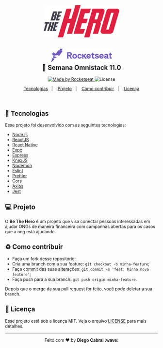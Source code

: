 <h1 align="center">
    <img alt="Semana OmniStack" src="img/logo3x.png" width="250px" />
</h1>

<h2 align="center">

  <img alt="Semana OmniStack" src="img/rocket.svg" width="200px" />
  <br/>
  🚀 Semana Omnistack 11.0
</h2>

<p align="center">
  <a href="https://rocketseat.com.br">
    <img alt="Made by Rocketseat" src="https://img.shields.io/badge/made%20by-Rocketseat-red">
  </a>
  <img alt="License" src="https://img.shields.io/badge/license-MIT-red">
</p>


<p align="center">
  <a href="#rocket-tecnologias">Tecnologias</a>&nbsp;&nbsp;&nbsp;|&nbsp;&nbsp;&nbsp;
  <a href="#-projeto">Projeto</a>&nbsp;&nbsp;&nbsp;|&nbsp;&nbsp;&nbsp;
  <a href="#-como-contribuir">Como contribuir</a>&nbsp;&nbsp;&nbsp;|&nbsp;&nbsp;&nbsp;
  <a href="#memo-licença">Licença</a>
</p>

<br>

## :rocket: Tecnologias

Esse projeto foi desenvolvido com as seguintes tecnologias:

- [Node.js](https://nodejs.org/en/)
- [ReactJS](https://reactjs.org)
- [React Native](https://facebook.github.io/react-native/)
- [Expo](https://expo.io/)
- [Express](https://expressjs.com/pt-br/)
- [KnexJS](http://knexjs.org/)
- [Nodemon](https://www.npmjs.com/package/nodemon)
- [Eslint](https://www.npmjs.com/package/eslint)
- [Prettier](https://prettier.io/)
- [Cors](https://www.npmjs.com/package/cors)
- [Axios](https://www.npmjs.com/package/axios)
- [Jest](https://www.npmjs.com/package/jest)

## 💻 Projeto

O **Be The Hero** é um projeto que visa conectar pessoas interessadas em ajudar ONGs de maneira financeira com campanhas abertas para os casos que a ong está ajudando.

## :recycle: Como contribuir

- Faça um fork desse repositório;
- Cria uma branch com a sua feature: `git checkout -b minha-feature`;
- Faça commit das suas alterações: `git commit -m 'feat: Minha nova feature'`;
- Faça push para a sua branch: `git push origin minha-feature`.

Depois que o merge da sua pull request for feito, você pode deletar a sua branch.

## :memo: Licença

Esse projeto está sob a licença MIT. Veja o arquivo [LICENSE](LICENSE.md) para mais detalhes.

---
<p align="center">Feito com ❤️ by <strong>Diego Cabral :wave: </p>